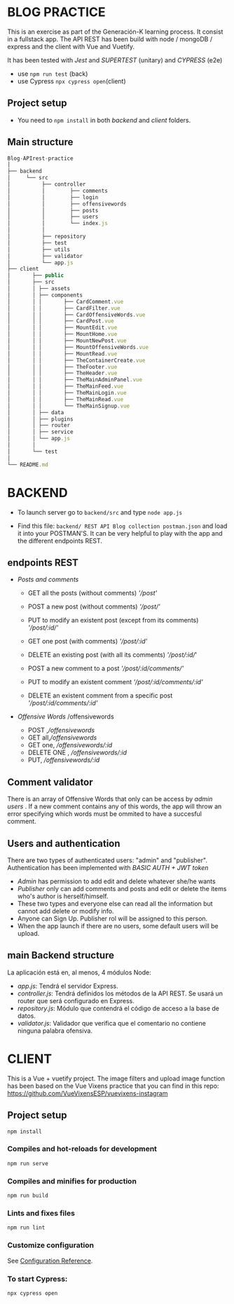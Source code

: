 # BLOG PRACTICE

This is an exercise as part of the Generación-K learning process.
It consist in a fullstack app. The API REST has been build with node / mongoDB / express and the client with Vue and Vuetify.

It has been tested with *Jest* and *SUPERTEST* (unitary) and *CYPRESS* (e2e)
- use `npm run test` (back) 
- use Cypress `npx cypress open`(client)

## Project setup

- You need to `npm install` in both *backend* and *client* folders.
 ## Main structure
 ```js
Blog-APIrest-practice 
│
├── backend
│     └── src                            
│          ├── controller
│          │        ├── comments
│          │        ├── login
│          │        ├── offensivewords
│          │        ├── posts
│          │        ├── users
│          │        └── index.js
│          │
│          ├── repository 
│          ├── test
│          ├── utils 
│          ├── validator
│          └── app.js
├── client
│       ├── public 
│       ├── src  
│       │ ├── assets 
│       │ ├── components 
│       │ │       ├── CardComment.vue
│       │ │       ├── CardFilter.vue
│       │ │       ├── CardOffensiveWords.vue
│       │ │       ├── CardPost.vue
│       │ │       ├── MountEdit.vue
│       │ │       ├── MountHome.vue
│       │ │       ├── MountNewPost.vue
│       │ │       ├── MountOffensiveWords.vue
│       │ │       ├── MountRead.vue
│       │ │       ├── TheContainerCreate.vue
│       │ │       ├── TheFooter.vue
│       │ │       ├── TheHeader.vue
│       │ │       ├── TheMainAdminPanel.vue
│       │ │       ├── TheMainFeed.vue
│       │ │       ├── TheMainLogin.vue
│       │ │       ├── TheMainRead.vue
│       │ │       └── TheMainSignup.vue
│       │ ├── data
│       │ ├── plugins
│       │ ├── router
│       │ ├── service
│       │ └── app.js
│       │
│       └── test
│
└── README.md
```

# BACKEND

- To launch server go to `backend/src` and type `node app.js`

- Find this file: `backend/ REST API Blog collection postman.json` and load it into your POSTMAN'S. It can be very helpful to play with the app and the different endpoints REST.

## endpoints REST

- *Posts and comments*

    - GET all the posts (without comments)
    *'/post'*

    - POST a new post (without comments)
    *'/post/'* 

    - PUT to modify an existent post (except from its comments)
    *'/post/:id/'*

    - GET one post (with comments)
    *'/post/:id'*

    - DELETE an existing post (with all its comments)
    *'/post/:id/*'

    - POST a new comment to a post
    *'/post/:id/comments/'*

    - PUT to modify an existent comment
    *'/post/:id/comments/:id'*

    - DELETE an existent comment from a specific post
    *'/post/:id/comments/:id'*

- *Offensive Words*
    /offensivewords    
    - POST ,*/offensivewords*
    - GET all,*/offensivewords*
    - GET one, */offensivewords/:id*
    - DELETE ONE , */offensivewords/:id*
    - PUT, */offensivewords/:id*

## Comment validator

  There is an array of Offensive Words that only can be access by *admin users* . If a new comment contains any of this words, the app will throw an error specifying which words must be ommited to have a succesful comment.

## Users and authentication

 There are two types of authenticated users: "admin" and "publisher". Authentication has been implemented with *BASIC AUTH + JWT token*
 - *Admin* has permission to add edit and delete whatever she/he wants
 - *Publisher* only can add comments and posts and edit or delete the items who's author is herself/himself.
 - These two types and everyone else can read all the information but cannot add delete or modify info.
 - Anyone can Sign Up. Publisher rol will be assigned to this person.
 - When the app launch if there are no users, some default users will be upload.
 

## main Backend structure
La aplicación está en, al menos, 4 módulos Node: 
- *app.js*: Tendrá el servidor Express. 
- *controller.js*: Tendrá definidos los métodos de la API REST. Se usará un router que será configurado en Express.
- *repository.js*: Módulo que contendrá el código de acceso a la base de datos.
- *validator.js*: Validador que verifica que el comentario no contiene ninguna palabra ofensiva.


# CLIENT
This is a Vue + vuetify project. 
The image filters and upload image function has been based on the Vue Vixens practice that you can find in this repo: 
https://github.com/VueVixensESP/vuevixens-instagram

## Project setup
```
npm install
```

### Compiles and hot-reloads for development
```
npm run serve
```

### Compiles and minifies for production
```
npm run build
```

### Lints and fixes files
```
npm run lint
```

### Customize configuration

See [Configuration Reference](https://cli.vuejs.org/config/).

### To start Cypress:
`npx cypress open`